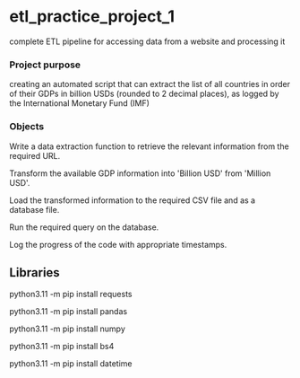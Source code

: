 # etl_practice_project_1
complete ETL pipeline for accessing data from a website and processing it

### Project purpose
creating an automated script that can extract the list of all countries in order of their GDPs in billion USDs (rounded to 2 decimal places), as logged by the International Monetary Fund (IMF)


### Objects
Write a data extraction function to retrieve the relevant information from the required URL.

Transform the available GDP information into 'Billion USD' from 'Million USD'.

Load the transformed information to the required CSV file and as a database file.

Run the required query on the database.

Log the progress of the code with appropriate timestamps.

## Libraries 
python3.11 -m pip install requests 

python3.11 -m pip install pandas

python3.11 -m pip install numpy

python3.11 -m pip install bs4

python3.11 -m pip install datetime
